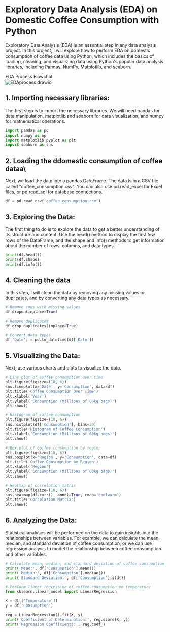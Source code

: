# Exploratory Data Analysis (EDA) on Domestic Coffee Consumption with Python 

Exploratory Data Analysis (EDA) is an essential step in any data analysis project. In this project, I will explore how to perform EDA on domestic consumption of coffee data using Python, which includes the basics of loading, cleaning, and visualizing data using Python's popular data analysis libraries, including Pandas, NumPy, Matplotlib, and seaborn. 

EDA Process Flowchat <br>
![EDAprocess drawio](https://github.com/wusinyee/SYW-Portfolio-v2023/assets/108232087/85608d10-95b3-4580-be3d-137953dc8b78)


## 1. Importing necessary libraries:
The first step is to import the necessary libraries. We will need pandas for data manipulation, matplotlib and seaborn for data visualization, and numpy for mathematical operations.
``` python
import pandas as pd
import numpy as np
import matplotlib.pyplot as plt
import seaborn as sns
```

## 2. Loading the ddomestic consumption of coffee dataa\
Next, we load the data into a pandas DataFrame. The data is in a CSV file called "coffee_consumption.csv". You can also use pd.read_excel for Excel files, or pd.read_sql for database connections.
```python 
df = pd.read_csv('coffee_consumption.csv')
```

## 3. Exploring the Data:
The first thing to do is to explore the data to get a better understanding of its structure and content. Use the head() method to display the first few rows of the DataFrame, and the shape and info() methods to get information about the number of rows, columns, and data types.
```python
print(df.head())
print(df.shape)
print(df.info())
```

## 4. Cleaning the data
In this step, I will clean the data by removing any missing values or duplicates, and by converting any data types as necessary.
```python
# Remove rows with missing values
df.dropna(inplace=True)

# Remove duplicates
df.drop_duplicates(inplace=True)

# Convert data types
df['Date'] = pd.to_datetime(df['Date'])
```

## 5. Visualizing the Data:
Next, use various charts and plots to visualize the data. 
```python
# Line plot of coffee consumption over time
plt.figure(figsize=(10, 6))
sns.lineplot(x='Date', y='Consumption', data=df)
plt.title('Coffee Consumption Over Time')
plt.xlabel('Year')
plt.ylabel('Consumption (Millions of 60kg bags)')
plt.show()

# Histogram of coffee consumption
plt.figure(figsize=(10, 6))
sns.histplot(df['Consumption'], bins=20)
plt.title('Histogram of Coffee Consumption')
plt.xlabel('Consumption (Millions of 60kg bags)')
plt.show()

# Box plot of coffee consumption by region
plt.figure(figsize=(10, 6))
sns.boxplot(x='Region', y='Consumption', data=df)
plt.title('Coffee Consumption by Region')
plt.xlabel('Region')
plt.ylabel('Consumption (Millions of 60kg bags)')
plt.show()

# Heatmap of correlation matrix
plt.figure(figsize=(10, 6))
sns.heatmap(df.corr(), annot=True, cmap='coolwarm')
plt.title('Correlation Matrix')
plt.show()
```

## 6. Analyzing the Data:
Statistical analyses will be performed on the data to gain insights into the relationships between variables. For example, we can calculate the mean, median, and standard deviation of coffee consumption, or we can use regression analysis to model the relationship between coffee consumption and other variables.
```python
# Calculate mean, median, and standard deviation of coffee consumption
print('Mean:', df['Consumption'].mean())
print('Median:', df['Consumption'].median())
print('Standard Deviation:', df['Consumption'].std())

# Perform linear regression of coffee consumption on temperature
from sklearn.linear_model import LinearRegression

X = df[['Temperature']]
y = df['Consumption']

reg = LinearRegression().fit(X, y)
print('Coefficient of Determination:', reg.score(X, y))
print('Regression Coefficients:', reg.coef_)
```
